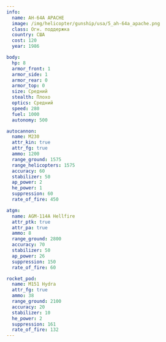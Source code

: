 ```yaml
---
info:
  name: AH-64A APACHE
  image: /img/helicopter/gunship/usa/5_ah-64a_apache.png
  class: Огн. поддержка
  country: США
  cost: 120
  year: 1986

body:
  hp: 8
  armor_front: 1
  armor_side: 1
  armor_rear: 0
  armor_top: 0
  size: Средний
  stealth: Плохо
  optics: Средний
  speed: 280
  fuel: 1000
  autonomy: 500

autocannon:
  name: M230
  attr_kin: true
  attr_fg: true
  ammo: 1200
  range_ground: 1575
  range_helicopters: 1575
  accuracy: 60
  stabilizer: 50
  ap_power: 2
  he_power: 1
  suppression: 60
  rate_of_fire: 450

atgm:
  name: AGM-114A Hellfire
  attr_ptk: true
  attr_pa: true
  ammo: 8
  range_ground: 2800
  accuracy: 70
  stabilizer: 50
  ap_power: 26
  suppression: 150
  rate_of_fire: 60

rocket_pod:
  name: M151 Hydra
  attr_fg: true
  ammo: 38
  range_ground: 2100
  accuracy: 20
  stabilizer: 10
  he_power: 2
  suppression: 161
  rate_of_fire: 132
---
```

